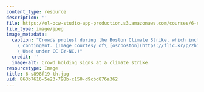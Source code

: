 ```yaml
---
content_type: resource
description: ''
file: https://ol-ocw-studio-app-production.s3.amazonaws.com/courses/6-s898-climate-change-seminar-fall-2019/863b76165e23798bc150d9cbd876a362_6-s898f19-th.jpg
file_type: image/jpeg
image_metadata:
  caption: "Crowds protest during the Boston Climate Strike, which included an MIT\
    \ contingent. (Image courtesy of\_[oscboston](https://flic.kr/p/2hj7zi2)\_on Flickr.\
    \ Used under CC BY-NC.)"
  credit: ''
  image-alt: Crowd holding signs at a climate strike.
resourcetype: Image
title: 6-s898f19-th.jpg
uid: 863b7616-5e23-798b-c150-d9cbd876a362
---
```

